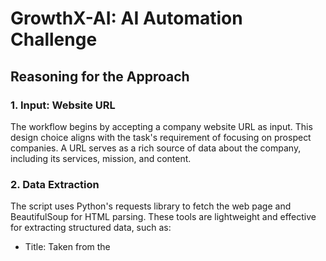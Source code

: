 # GrowthX-AI: AI Automation Challenge

## Reasoning for the Approach
### 1. Input: Website URL
The workflow begins by accepting a company website URL as input. This design choice aligns with the task's requirement of focusing on prospect companies. A URL serves as a rich source of data about the company, including its services, mission, and content.

### 2. Data Extraction
The script uses Python's requests library to fetch the web page and BeautifulSoup for HTML parsing. These tools are lightweight and effective for extracting structured data, such as:

* Title: Taken from the <title> tag, which usually contains the company name or tagline.
Description: Extracted from meta tags (meta[name="description"] or meta[property="og:description"]), providing a quick summary of the webpage content.
* Content: Text from <p> tags is aggregated to gather general context about the company.
This step ensures the workflow gathers diverse and meaningful data points from the website.

### 3. Content Summarization and Article Generation
The extracted data is passed to a GPT-Neo 2.7B text generation pipeline. The reasoning here is:

* Custom Prompts: The prompt explicitly instructs the model to create a concise article tailored to a sales audience. This specificity ensures relevance and brevity.
* Intermediate Reasoning: The model is guided to incorporate elements like the company’s title, description, and content into the output. By structuring the prompt, the model generates more coherent and goal-oriented responses.
* Model Choice: GPT-Neo was selected due to its accessibility and ability to generate coherent, domain-specific text with minimal tuning.
### 4. Output: Informative Article
The generated article is the final deliverable, summarizing the company’s key aspects for the sales team. This output format is concise yet detailed enough to equip the sales team with actionable insights.

### 5. Exporting Results
The workflow includes functionality to save the output as a .txt file. This ensures:

* Accessibility: The sales team can easily review and distribute the article.
* Reusability: The generated article can be archived or further processed.
